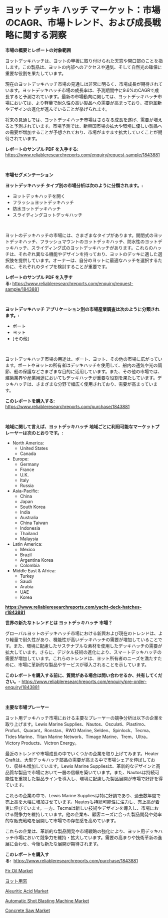 <p><h1>ヨット デッキ ハッチ マーケット：市場のCAGR、市場トレンド、および成長戦略に関する洞察</h1></p><p><strong>市場の概要とレポートの対象範囲</strong></p>
<p><p>ヨットデッキハッチは、ヨットの甲板に取り付けられた天窓や開口部のことを指します。この製品は、ヨットの内部へのアクセスや通気、そして自然光の確保に重要な役割を果たしています。</p><p>現在のヨットデッキハッチ市場の見通しは非常に明るく、市場成長が期待されています。ヨットデッキハッチ市場の成長率は、予測期間中に9.6%のCAGRで成長すると予測されています。最新の市場動向に関しては、ヨットデッキハッチ市場においては、より軽量で耐久性の高い製品への需要が高まっており、技術革新やデザインの進化が進んでいることが挙げられます。</p><p>将来の見通しでは、ヨットデッキハッチ市場はさらなる成長を遂げ、需要が増えると予測されています。市場予測では、新興国市場の拡大や環境に優しい製品への需要が増加することが予想されており、市場がますます拡大していくことが期待されています。</p></p>
<p><strong>レポートのサンプル PDF を入手する:</strong> <a href="https://www.reliableresearchreports.com/enquiry/request-sample/1843881">https://www.reliableresearchreports.com/enquiry/request-sample/1843881</a></p>
<p>&nbsp;</p>
<p><strong>市場セグメンテーション</strong></p>
<p><strong>ヨットデッキハッチ タイプ別の市場分析は次のように分類されます。:</strong></p>
<p><ul><li>ヨットデッキハッチを開く</li><li>フラッシュヨットデッキハッチ</li><li>防水ヨットデッキハッチ</li><li>スライディングヨットデッキハッチ</li></ul></p>
<p>&nbsp;</p>
<p><p>ヨットのデッキハッチの市場には、さまざまなタイプがあります。開閉式のヨットデッキハッチ、フラッシュマウントのヨットデッキハッチ、防水性のヨットデッキハッチ、スライディング式のヨットデッキハッチがあります。これらのハッチは、それぞれ異なる機能やデザインを持っており、ヨットのデッキに適した選択肢を提供しています。オーナーは、自分のヨットに最適なハッチを選択するために、それぞれのタイプを検討することが重要です。</p></p>
<p><strong>レポートのサンプル PDF を入手する:</strong>&nbsp;<a href="https://www.reliableresearchreports.com/enquiry/request-sample/1843881">https://www.reliableresearchreports.com/enquiry/request-sample/1843881</a></p>
<p>&nbsp;</p>
<p><strong> ヨットデッキハッチ アプリケーション別の市場産業調査は次のように分類されます。:</strong></p>
<p><ul><li>ボート</li><li>ヨット</li><li>[その他]</li></ul></p>
<p>&nbsp;</p>
<p><p>ヨットデッキハッチ市場の用途は、ボート、ヨット、その他の市場に広がっています。ボートやヨットの所有者はデッキハッチを使用して、船内の通気や光の調節、船の保護などさまざまな目的に活用しています。また、その他の市場では、建築業界や産業用途においてもデッキハッチが重要な役割を果たしています。デッキハッチは、さまざまな分野で幅広く使用されており、需要が高まっています。</p></p>
<p><strong>このレポートを購入する:</strong>&nbsp; <a href="https://www.reliableresearchreports.com/purchase/1843881">https://www.reliableresearchreports.com/purchase/1843881</a></p>
<p>&nbsp;</p>
<p><strong>地域に関して言えば、ヨットデッキハッチ 地域ごとに利用可能なマーケットプレーヤーは次のとおりです。:</strong></p>
<p><ul>
    <li>
        North America:
        <ul>
            <li>United States</li>
            <li>Canada</li>
        </ul>
    </li>
    <li>
        Europe:
        <ul>
            <li>Germany</li>
            <li>France</li>
            <li>U.K.</li>
            <li>Italy</li>
            <li>Russia</li>
        </ul>
    </li>
    <li>
        Asia-Pacific:
        <ul>
            <li>China</li>
            <li>Japan</li>
            <li>South Korea</li>
            <li>India</li>
            <li>Australia</li>
            <li>China Taiwan</li>
            <li>Indonesia</li>
            <li>Thailand</li>
            <li>Malaysia</li>
        </ul>
    </li>
    <li>
        Latin America:
        <ul>
            <li>Mexico</li>
            <li>Brazil</li>
            <li>Argentina Korea</li>
            <li>Colombia</li>
        </ul>
    </li>
    <li>
        Middle East & Africa:
        <ul>
            <li>Turkey</li>
            <li>Saudi</li>
            <li>Arabia</li>
            <li>UAE</li>
            <li>Korea</li>
        </ul>
    </li>
    </ul></p>
<p><strong><a href="https://www.reliableresearchreports.com/yacht-deck-hatches-r1843881">https://www.reliableresearchreports.com/yacht-deck-hatches-r1843881</a></strong>&nbsp;</p>
<p><strong>世界の新たなトレンドとは ヨットデッキハッチ 市場？</strong></p>
<p><p>グローバルヨットのデッキハッチ市場における新興および現在のトレンドは、より軽量で耐久性があり、機能性が高いデッキハッチの需要が増加していることです。また、環境に配慮したサステナブルな素材を使用したデッキハッチの需要が拡大しています。さらに、デジタル技術の進化により、スマートデッキハッチの需要が増加しています。これらのトレンドは、ヨット所有者のニーズを満たすために、市場に革新的な製品やサービスが導入されることを示しています。</p></p>
<p><strong>このレポートを購入する前に、質問がある場合は問い合わせるか、共有してください。</strong>- <a href="https://www.reliableresearchreports.com/enquiry/pre-order-enquiry/1843881">https://www.reliableresearchreports.com/enquiry/pre-order-enquiry/1843881</a></p>
<p>&nbsp;</p>
<p><strong>主要な市場プレーヤー</strong></p>
<p><p>ヨット用デッキハッチ市場における主要なプレーヤーの競争分析は以下の企業を取り上げます。Lewis Marine Supplies、Nautos、Osculati、Plastimo、Profurl、Quarant，Ronstan、RWO Marine, Selden、Spinlock、Tecma、Tides Marine、Titan Marine Network、Timage Marine、Trem、Ultra，Victory Products、Victron Energy。 </p><p>最近のトレンドや市場成長の中でいくつかの企業を取り上げてみます。Heater Craftは、大型デッキハッチ部品の需要が高まる中で市場シェアを伸ばしており、収益も増加しています。Lewis Marine Suppliesは、革新的なデザインと高品質な製品で市場において一層の信頼を築いています。また、Nautosは持続可能性を重視した製品ラインを導入し、環境に配慮した製品展開が市場で好評を得ています。</p><p>これらの企業の中で、Lewis Marine Suppliesは特に好調であり、過去数年間で売上高を大幅に増加させています。Nautosも持続可能性に注力し、売上高が着実に伸びています。一方、Tecmaは新しい技術やデザインを導入し、市場における競争力を維持しています。他の企業も、顧客ニーズに合った製品開発や効率的な販売戦略を展開して市場での存在感を高めています。</p><p>これらの企業は、革新的な製品開発や市場戦略の強化により、ヨット用デッキハッチ市場において競争力を維持・拡大しています。需要の高まりや技術革新の進展に合わせ、今後も新たな展開が期待されます。</p></p>
<p><strong>このレポートを購入する:</strong>&nbsp;&nbsp;<a href="https://www.reliableresearchreports.com/purchase/1843881">https://www.reliableresearchreports.com/purchase/1843881</a></p>
<p><p><a href="https://three-jumbo-f6d.notion.site/Fir-Oil-Market-Furnish-Information-about-Market-Size-Market-Share-Market-Dynamics-and-Projections-2b959d5594b24db6b9db9f518824dba0">Fir Oil Market</a></p><p><a href="https://github.com/bevdtkn4419963/Market-Research-Report-List-1/blob/main/430652722599.md">ヨット用窓</a></p><p><a href="https://issuu.com/reportprime-2/docs/aleuritic-acid-market-size-2030.pptx">Aleuritic Acid Market</a></p><p><a href="https://view.publitas.com/reportprime-1/decoding-the-automatic-shot-blasting-machine-market-a-deep-dive-into-the-latest-market-trends-market-segmentation-and-competitive-analysis/">Automatic Shot Blasting Machine Market</a></p><p><a href="https://view.publitas.com/reportprime-1/concrete-saw-market-size-2024-2031-global-industrial-analysis-key-geographical-regions-market-share-top-key-players-product-types-and-forecast-research-report/">Concrete Saw Market</a></p></p>